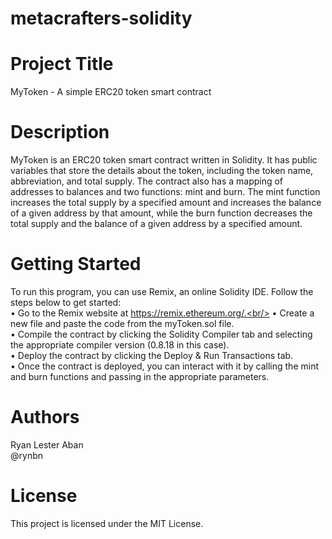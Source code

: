 # metacrafters-solidity
# Project Title
MyToken - A simple ERC20 token smart contract

# Description
MyToken is an ERC20 token smart contract written in Solidity. It has public variables that store the details about the token, including the token name, abbreviation, and total supply. The contract also has a mapping of addresses to balances and two functions: mint and burn. The mint function increases the total supply by a specified amount and increases the balance of a given address by that amount, while the burn function decreases the total supply and the balance of a given address by a specified amount.

# Getting Started
To run this program, you can use Remix, an online Solidity IDE. Follow the steps below to get started:<br/>
• Go to the Remix website at https://remix.ethereum.org/.<br/>
• Create a new file and paste the code from the myToken.sol file.<br/>
• Compile the contract by clicking the Solidity Compiler tab and selecting the appropriate compiler version (0.8.18 in this case).<br/>
• Deploy the contract by clicking the Deploy & Run Transactions tab.<br/>
• Once the contract is deployed, you can interact with it by calling the mint and burn functions and passing in the appropriate parameters.

# Authors
Ryan Lester Aban<br/>
@rynbn

# License
This project is licensed under the MIT License.
